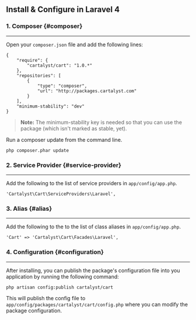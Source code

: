 ## Install & Configure in Laravel 4

### 1. Composer {#composer}

---

Open your `composer.json` file and add the following lines:

	{
		"require": {
			"cartalyst/cart": "1.0.*"
		},
		"repositories": [
			{
				"type": "composer",
				"url": "http://packages.cartalyst.com"
			}
		],
		"minimum-stability": "dev"
	}

> **Note:** The minimum-stability key is needed so that you can use the package (which isn't marked as stable, yet).

Run a composer update from the command line.

	php composer.phar update

### 2. Service Provider {#service-provider}

---

Add the following to the list of service providers in `app/config/app.php`.

	'Cartalyst\Cart\ServiceProviders\Laravel',

### 3. Alias {#alias}

---

Add the following to the to the list of class aliases in `app/config/app.php`.

	'Cart' => 'Cartalyst\Cart\Facades\Laravel',

### 4. Configuration {#configuration}

---

After installing, you can publish the package's configuration file into you application by running the following command:

	php artisan config:publish cartalyst/cart

This will publish the config file to `app/config/packages/cartalyst/cart/config.php` where you can modify the package configuration.
